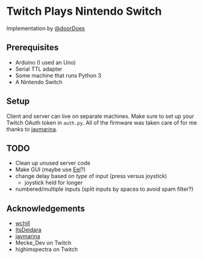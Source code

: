 # Twitch Plays Nintendo Switch

Implementation by [@doorDoes](https://twitch.tv/doorDoes)

## Prerequisites

- Arduino (I used an Uno)
- Serial TTL adapter
- Some machine that runs Python 3
- A Nintendo Switch

## Setup

Client and server can live on separate machines. Make sure to set up your Twitch OAuth token in `auth.py`. All of the firmware was taken care of for me thanks to [javmarina](https://github.com/javmarina/Nintendo-Switch-Remote-Control/tree/master/firmware).

## TODO

- Clean up unused server code
- Make GUI (maybe use [Eel](https://github.com/ChrisKnott/Eel)?)
- change delay based on _type_ of input (press versus joystick)
  - joystick held for longer
- numbered/multiple inputs (split inputs by spaces to avoid spam filter?)

## Acknowledgements

- [wchill](https://github.com/wchill)
- [ItsDeidara](https://github.com/ItsDeidara)
- [javmarina](https://github.com/javmarina)
- Mecke_Dev on Twitch
- highimspectra on Twitch
